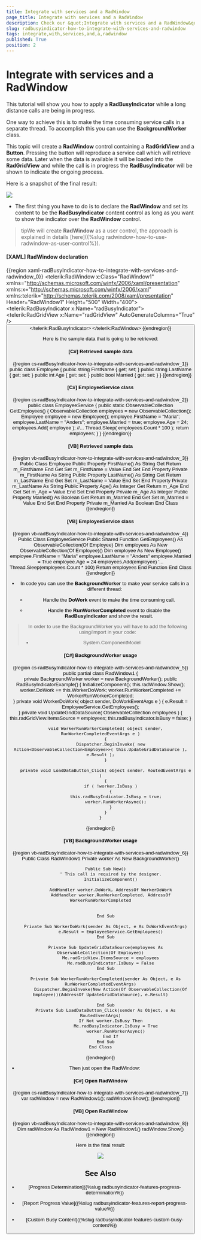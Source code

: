 ```yaml
---
title: Integrate with services and a RadWindow
page_title: Integrate with services and a RadWindow
description: Check our &quot;Integrate with services and a RadWindow&quot; documentation article for the RadBusyIndicator {{ site.framework_name }} control.
slug: radbusyindicator-how-to-integrate-with-services-and-radwindow
tags: integrate,with,services,and,a,radwindow
published: True
position: 2
---
```


# Integrate with services and a RadWindow

This tutorial will show you how to apply a __RadBusyIndicator__ while a long distance calls are being in progress.        

One way to achieve this is to make the time consuming service calls in a separate thread. To accomplish this you can use the __BackgroundWorker__ class.

This topic will create a __RadWindow__ control containing a __RadGridView__ and a __Button__. Pressing the button will reproduce a service call which will retrieve some data. Later when the data is available it will be loaded into the __RadGridView__ and while the call is in progress the __RadBusyIndicator__ will be shown to indicate the ongoing process.        

Here is a snapshot of the final result:

![](images/radbusyindicator_how_service_and_radwindow_010.png)

* The first thing you have to do is to declare the __RadWindow__ and set its content to be the __RadBusyIndicator__ content control as long as you want to show the indicator over the __RadWindow__ control.

>tipWe will create __RadWindow__ as a user control, the approach is explained in details [here]({%slug radwindow-how-to-use-radwindow-as-user-control%}).

#### __[XAML] RadWindow declaration__

{{region xaml-radBusyIndicator-how-to-integrate-with-services-and-radwindow_0}}
	<telerik:RadWindow x:Class="RadWindow1"
			xmlns="http://schemas.microsoft.com/winfx/2006/xaml/presentation"
			xmlns:x="http://schemas.microsoft.com/winfx/2006/xaml"
			xmlns:telerik="http://schemas.telerik.com/2008/xaml/presentation"
			Header="RadWindow1" Height="500" Width="400">
	    <Grid>
		<telerik:RadBusyIndicator x:Name="radBusyIndicator">
			<Grid>
				<telerik:RadGridView x:Name="radGridView"
	                                         AutoGenerateColumns="True" />
				<Button Content="Load Data"
	                            VerticalAlignment="Bottom"
	                            Click="LoadDataButton_Click"
	                            Width="150" />
			</Grid>
		</telerik:RadBusyIndicator>
	    </Grid>
	</telerik:RadWindow>
{{endregion}}

Here is the sample data that is going to be retrieved:

#### __[C#] Retrieved sample data__

{{region cs-radBusyIndicator-how-to-integrate-with-services-and-radwindow_1}}
	public class Employee
	{
	    public string FirstName
	    {
	        get;
	        set;
	    }
	    public string LastName
	    {
	        get;
	        set;
	    }
	    public int Age
	    {
	        get;
	        set;
	    }
	    public bool Married
	    {
	        get;
	        set;
	    }
	}
{{endregion}}

#### __[C#] EmployeeService class__

{{region cs-radBusyIndicator-how-to-integrate-with-services-and-radwindow_2}}
	public class EmployeeService
	{
	    public static ObservableCollection<Employee> GetEmployees()
	    {
	        ObservableCollection<Employee> employees = new ObservableCollection<Employee>();
	        Employee employee = new Employee();
	        employee.FirstName = "Maria";
	        employee.LastName = "Anders";
	        employee.Married = true;
	        employee.Age = 24;
	        employees.Add( employee );        //...
	        Thread.Sleep( employees.Count * 100 );
	        return employees;
	    }
	}
{{endregion}}

#### __[VB] Retrieved sample data__

{{region vb-radBusyIndicator-how-to-integrate-with-services-and-radwindow_3}}
	Public Class Employee
	 Public Property FirstName() As String
	  Get
	   Return m_FirstName
	  End Get
	  Set
	   m_FirstName = Value
	  End Set
	 End Property
	 Private m_FirstName As String
	 Public Property LastName() As String
	  Get
	   Return m_LastName
	  End Get
	  Set
	   m_LastName = Value
	  End Set
	 End Property
	 Private m_LastName As String
	 Public Property Age() As Integer
	  Get
	   Return m_Age
	  End Get
	  Set
	   m_Age = Value
	  End Set
	 End Property
	 Private m_Age As Integer
	 Public Property Married() As Boolean
	  Get
	   Return m_Married
	  End Get
	  Set
	   m_Married = Value
	  End Set
	 End Property
	 Private m_Married As Boolean
	End Class
{{endregion}}

#### __[VB] EmployeeService class__

{{region vb-radBusyIndicator-how-to-integrate-with-services-and-radwindow_4}}
	Public Class EmployeeService
	 Public Shared Function GetEmployees() As ObservableCollection(Of Employee)
	  Dim employees As New ObservableCollection(Of Employee)()
	  Dim employee As New Employee()
	  employee.FirstName = "Maria"
	  employee.LastName = "Anders"
	  employee.Married = True
	  employee.Age = 24
	  employees.Add(employee)
	  '...
	  Thread.Sleep(employees.Count * 100)
	  Return employees
	 End Function
	End Class
{{endregion}}

* In code you can use the __BackgroundWorker__ to make your service calls in a different thread:

	* Handle the __DoWork__ event to make the time consuming call.

	* Handle the __RunWorkerCompleted__ event to disable the __RadBusyIndicator__ and show the result.

>In order to use the BackgroundWorker you will have to add the following using/import in your code:
>* System.ComponentModel

#### __[C#] BackgroundWorker usage__

{{region cs-radBusyIndicator-how-to-integrate-with-services-and-radwindow_5}}
	public partial class RadWindow1
	{      
		private BackgroundWorker worker = new BackgroundWorker();
		public RadBusyIndicatorExample()
		{
			InitializeComponent();
			this.radWindow.Show();
			worker.DoWork += this.WorkerDoWork;
			worker.RunWorkerCompleted += WorkerRunWorkerCompleted;            
		}
		private void WorkerDoWork( object sender, DoWorkEventArgs e )
		{
			e.Result = EmployeeService.GetEmployees();            
		}
		private void UpdateGridDataSource( ObservableCollection<Employee> employees )
		{
			this.radGridView.ItemsSource = employees;
			this.radBusyIndicator.IsBusy = false;
		}
	
		void WorkerRunWorkerCompleted( object sender, RunWorkerCompletedEventArgs e )
		{
			Dispatcher.BeginInvoke( new Action<ObservableCollection<Employee>>( this.UpdateGridDataSource ), e.Result );
		}
	
		private void LoadDataButton_Click( object sender, RoutedEventArgs e )
		{
			if ( !worker.IsBusy )
			{
				this.radBusyIndicator.IsBusy = true;
				worker.RunWorkerAsync();
			}
		}
	}
{{endregion}}

#### __[VB] BackgroundWorker usage__

{{region vb-radBusyIndicator-how-to-integrate-with-services-and-radwindow_6}}
	Public Class RadWindow1
		Private worker As New BackgroundWorker()
	
		Public Sub New()
			' This call is required by the designer.
			InitializeComponent()
	
			AddHandler worker.DoWork, AddressOf WorkerDoWork
			AddHandler worker.RunWorkerCompleted, AddressOf WorkerRunWorkerCompleted
		
	
		End Sub
	
		Private Sub WorkerDoWork(sender As Object, e As DoWorkEventArgs)
			e.Result = EmployeeService.GetEmployees()
		End Sub
	
		Private Sub UpdateGridDataSource(employees As ObservableCollection(Of Employee))
			Me.radGridView.ItemsSource = employees
			Me.radBusyIndicator.IsBusy = False
		End Sub
	
		Private Sub WorkerRunWorkerCompleted(sender As Object, e As RunWorkerCompletedEventArgs)
			Dispatcher.BeginInvoke(New Action(Of ObservableCollection(Of Employee))(AddressOf UpdateGridDataSource), e.Result)
	
		End Sub
		Private Sub LoadDataButton_Click(sender As Object, e As RoutedEventArgs)
			If Not worker.IsBusy Then
				Me.radBusyIndicator.IsBusy = True
				worker.RunWorkerAsync()
			End If
		End Sub
	End Class
{{endregion}}

* Then just open the RadWindow:

#### __[C#] Open RadWindow__

{{region cs-radBusyIndicator-how-to-integrate-with-services-and-radwindow_7}}
	var radWindow = new RadWindow1();
	radWindow.Show();
{{endregion}}

#### __[VB] Open RadWindow__

{{region vb-radBusyIndicator-how-to-integrate-with-services-and-radwindow_8}}
	Dim radWindow As RadWindow1 = New RadWindow1()
	radWindow.Show()
{{endregion}}

Here is the final result:

![](images/radbusyindicator_how_service_and_radwindow_010.png)

## See Also

 * [Progress Determination]({%slug radbusyindicator-features-progress-determination%})

 * [Report Progress Value]({%slug radbusyindicator-features-report-progress-value%})

 * [Custom Busy Content]({%slug radbusyindicator-features-custom-busy-content%})
